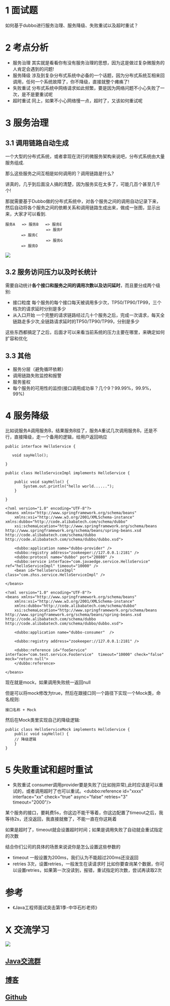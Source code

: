 # 1 面试题

如何基于dubbo进行服务治理、服务降级、失败重试以及超时重试？

# 2 考点分析

- 服务治理
其实就是看看你有没有服务治理的思想，因为这是做过复杂微服务的人肯定会遇到的问题!
- 服务降级
涉及到复杂分布式系统中必备的一个话题，因为分布式系统互相来回调用，任何一个系统故障了，你不降级，直接就整个瘫痪了!
- 失败重试
分布式系统中网络请求如此频繁，要是因为网络问题不小心失败了一次，是不是要重试呢
- 超时重试
同上，如果不小心网络慢一点，超时了，又该如何重试呢

# 3 服务治理

## 3.1 调用链路自动生成

一个大型的分布式系统，或者拿现在流行的微服务架构来说吧，分布式系统由大量服务组成.

那么这些服务之间互相是如何调用的？调用链路是什么?

讲真的，几乎到后面没人搞的清楚，因为服务实在太多了，可能几百个甚至几千个!

那就需要基于Dubbo做的分布式系统中，对各个服务之间的调用自动记录下来，然后自动将各个服务之间的依赖关系和调用链路生成出来，做成一张图，显示出来，大家才可以看到.

```
服务A   => 服务B   => 服务E
                  => 服务F
       => 服务C
                  => 服务G
       => 服务D
```

![](https://ask.qcloudimg.com/http-save/1752328/3z44jb9ogc.png)

## 3.2 服务访问压力以及时长统计

需要自动统计**各个接口和服务之间的调用次数以及访问延时**，而且要分成两个级别:

- 接口粒度
每个服务的每个接口每天被调用多少次，TP50/TP90/TP99，三个档次的请求延时分别是多少
- 从入口开始
一个完整的请求链路经过几十个服务之后，完成一次请求，每天全链路走多少次,全链路请求延时的TP50/TP90/TP99，分别是多少

这些东西都搞定了之后，后面才可以来看当前系统的压力主要在哪里，来确定如何扩容和优化

## 3.3 其他

- 服务分层（避免循环依赖）
- 调用链路失败监控和报警
- 服务鉴权
- 每个服务的可用性的监控(接口调用成功率？几个9？99.99%，99.9%，99%)

# 4 服务降级

比如说服务A调用服务B，结果服务B挂了，服务A重试几次调用服务B，还是不行，直接降级，走一个备用的逻辑，给用户返回响应

```
public interface HelloService {

   void sayHello();

}
```

```
public class HelloServiceImpl implements HelloService {

    public void sayHello() {
        System.out.println("hello world......");
    }
	
}
```

```
<?xml version="1.0" encoding="UTF-8"?>
<beans xmlns="http://www.springframework.org/schema/beans"
    xmlns:xsi="http://www.w3.org/2001/XMLSchema-instance" xmlns:dubbo="http://code.alibabatech.com/schema/dubbo"
    xsi:schemaLocation="http://www.springframework.org/schema/beans        http://www.springframework.org/schema/beans/spring-beans.xsd        http://code.alibabatech.com/schema/dubbo        http://code.alibabatech.com/schema/dubbo/dubbo.xsd">

    <dubbo:application name="dubbo-provider" />
    <dubbo:registry address="zookeeper://127.0.0.1:2181" />
    <dubbo:protocol name="dubbo" port="20880" />
    <dubbo:service interface="com.javaedge.service.HelloService" ref="helloServiceImpl" timeout="10000" />
    <bean id="helloServiceImpl" class="com.zhss.service.HelloServiceImpl" />

</beans>
```

```
<?xml version="1.0" encoding="UTF-8"?>
<beans xmlns="http://www.springframework.org/schema/beans"
    xmlns:xsi="http://www.w3.org/2001/XMLSchema-instance"
    xmlns:dubbo="http://code.alibabatech.com/schema/dubbo"
    xsi:schemaLocation="http://www.springframework.org/schema/beans        http://www.springframework.org/schema/beans/spring-beans.xsd        http://code.alibabatech.com/schema/dubbo        http://code.alibabatech.com/schema/dubbo/dubbo.xsd">

    <dubbo:application name="dubbo-consumer"  />

    <dubbo:registry address="zookeeper://127.0.0.1:2181" />

    <dubbo:reference id="fooService" interface="com.test.service.FooService"  timeout="10000" check="false" mock="return null">
    </dubbo:reference>

</beans>
```

现在就是mock，如果调用失败统一返回null

但是可以将mock修改为true，然后在跟接口同一个路径下实现一个Mock类，命名规则:

```
接口名称 + Mock
```

然后在Mock类里实现自己的降级逻辑:

```
public class HelloServiceMock implements HelloService {
	public void sayHello() {
	// 降级逻辑
	}
}
```

# 5 失败重试和超时重试

- 失败重试
consumer调用provider要是失败了(比如抛异常),此时应该是可以重试的，或者调用超时了也可以重试。<dubbo:reference id="xxxx" interface="xx" check="true" async="false" retries="3" timeout="2000"/>

某个服务的接口，要耗费5s，你这边不能干等着，你这边配置了timeout之后，我等待2s，还没返回，我直接就撤了，不能一直在你这耗着

如果是超时了，timeout就会设置超时时间；如果是调用失败了自动就会重试指定的次数

结合你们公司的具体的场景来说说你是怎么设置这些参数的

- timeout
一般设置为200ms，我们认为不能超过200ms还没返回
- retries
3次，设置retries，一般发生在读请求时
比如你要查询某个数据，你可以设置retries，如果第一次没读到，报错，重试指定的次数，尝试再读取2次

# 参考

- 《Java工程师面试突击第1季-中华石杉老师》


# X 交流学习
![](https://img-blog.csdnimg.cn/20190504005601174.jpg)
## [Java交流群](https://jq.qq.com/?_wv=1027&k=5UB4P1T)
## [博客](https://blog.csdn.net/qq_33589510)
## [Github](https://github.com/Wasabi1234)